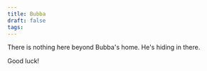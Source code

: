 ```yaml
---
title: Bubba
draft: false
tags:
---
```

There is nothing here beyond Bubba's home.  He's hiding in there.

Good luck!
